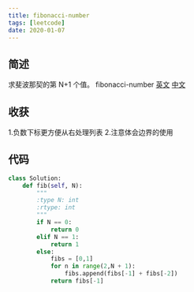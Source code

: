 ```yaml
---
title: fibonacci-number
tags: [leetcode]
date: 2020-01-07
---
```

## 简述
求斐波那契的第 N+1 个值。
fibonacci-number [英文](https://leetcode.com/problems/fibonacci-number/) [中文](https://leetcode-cn.com/problems/fibonacci-number/)
## 收获
1.负数下标更方便从右处理列表
2.注意体会边界的使用
<!-- more -->

## 代码
```py
class Solution:
    def fib(self, N):
        """
        :type N: int
        :rtype: int
        """
        if N == 0:
            return 0
        elif N == 1:
            return 1
        else:
            fibs = [0,1]
            for n in range(2,N + 1):
                fibs.append(fibs[-1] + fibs[-2])
            return fibs[-1]
```
